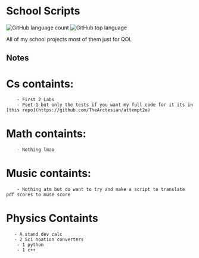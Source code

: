 # School Scripts
![GitHub language count](https://img.shields.io/github/languages/count/TheArctesian/SchoolFiles)
![GitHub top language](https://img.shields.io/github/languages/top/thearctesian/SchoolFiles)

All of my school projects most of them just for QOL

## Notes
   # Cs containts:
        - First 2 Labs 
        - Pset-1 but only the tests if you want my full code for it its in [this repo](https://github.com/TheArctesian/attempt2e)
    
   # Math containts: 
        - Nothing lmao

   # Music containts:
        - Nothing atm but do want to try and make a script to translate pdf scores to muse score
    
   # Physics Containts
       - A stand dev calc
       - 2 Sci noation converters 
        - 1 python
        - 1 c++
